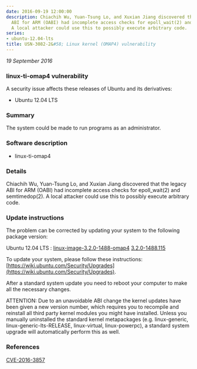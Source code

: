 ```yaml
---
date: 2016-09-19 12:00:00
description: Chiachih Wu, Yuan-Tsung Lo, and Xuxian Jiang discovered that the legacy
  ABI for ARM (OABI) had incomplete access checks for epoll_wait(2) and semtimedop(2).
  A local attacker could use this to possibly execute arbitrary code.
series:
- ubuntu-12.04-lts
title: USN-3082-2&#58; Linux kernel (OMAP4) vulnerability
---
```


*19 September 2016*

### linux-ti-omap4 vulnerability

A security issue affects these releases of Ubuntu and its derivatives:

* Ubuntu 12.04 LTS

### Summary

The system could be made to run programs as an administrator. 

### Software description

* linux-ti-omap4 

### Details

Chiachih Wu, Yuan-Tsung Lo, and Xuxian Jiang discovered that the legacy ABI for ARM (OABI) had incomplete access checks for epoll_wait(2) and semtimedop(2). A local attacker could use this to possibly execute arbitrary code. 

### Update instructions

The problem can be corrected by updating your system to the following package version:

Ubuntu 12.04 LTS
 : [linux-image-3.2.0-1488-omap4](https://launchpad.net/ubuntu/+source/linux-ti-omap4) <span> [3.2.0-1488.115](https://launchpad.net/ubuntu/+source/linux-ti-omap4/3.2.0-1488.115) </span> 

To update your system, please follow these instructions: [https://wiki.ubuntu.com/Security/Upgrades](https://wiki.ubuntu.com/Security/Upgrades).

After a standard system update you need to reboot your computer to make all the necessary changes.

ATTENTION: Due to an unavoidable ABI change the kernel updates have been given a new version number, which requires you to recompile and reinstall all third party kernel modules you might have installed. Unless you manually uninstalled the standard kernel metapackages (e.g. linux-generic, linux-generic-lts-RELEASE, linux-virtual, linux-powerpc), a standard system upgrade will automatically perform this as well. 

### References

 
 [CVE-2016-3857](http://people.ubuntu.com/~ubuntu-security/cve/CVE-2016-3857)